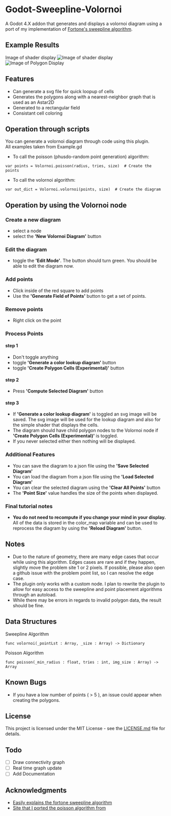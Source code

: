 # Godot-Sweepline-Volornoi

A Godot 4.X addon that generates and displays a volornoi diagram using a port of my implementation of [Fortone's sweepline algorithm](https://en.wikipedia.org/wiki/Fortune%27s_algorithm).

## Example Results
Image of shader display
![Image of shader display](link/to/image "Volornoi image using Colormap Button")
![Image of Polygon Display](link/to/image "Volornoi image using Polygon Button")

## Features

* Can generate a svg file for quick loopup of cells
* Generates the polygons along with a nearest-neighbor graph that is used as an Astar2D
* Generated to a rectangular field
* Consistant cell coloring

## Operation through scripts
You can generate a volornoi diagram through code using this plugin.\
All examples taken from Example.gd
* To call the poisson (phusdo-random point generation) algorithm:
```GDScript
var points = Volornoi.poisson(radius, tries, size)	# Create the points
```
* To call the volornoi algorithm:
```GDScript
var out_dict = Volornoi.volornoi(points, size)	# Create the diagram
```


## Operation by using the Volornoi node

### Create a new diagram
* select a node
* select the **'New Volornoi Diagram'** button

### Edit the diagram
* toggle the **'Edit Mode'**. The button should turn green. You should be able to edit the diagram now.

### Add points
* Click inside of the red square to add points
* Use the **'Generate Field of Points'** button to get a set of points. 

### Remove points
* Right click on the point

### Process Points

#### step 1
* Don't toggle anything
* toggle **'Generate a color lookup diagram'** button
* toggle **'Create Polygon Cells (Experimental)'** button

#### step 2
* Press **'Compute Selected Diagram'** button

#### step 3
* If **'Generate a color lookup diagram'** is toggled an svg image will be saved. The svg image will be used for the lookup diagram and also for the simple shader that displays the cells.
* The diagram should have child polygon nodes to the Volornoi node if **'Create Polygon Cells (Experimental)'** is toggled.
* If you never selected either then nothing will be displayed. 

### Additional Features
* You can save the diagram to a json file using the **'Save Selected Diagram'**
* You can load the diagram from a json file using the **'Load Selected Diagram'**
* You can clear the selected diagram using the **'Clear All Points'** button
* The **'Point Size'** value handles the size of the points when displayed.

### Final tutorial notes
* **You do not need to recompute if you change your mind in your display.** All of the data is stored in the color_map variable and can be used to reprocess the diagram by using the **'Reload Diagram'** button.

## Notes
* Due to the nature of geometry, there are many edge cases that occur while using this algorithm. Edges cases are rare and if they happen, slightly move the problem site 1 or 2 pixels. If possible, please also open a github issue with the problem point list, so I can resolve the edge case.
* The plugin only works with a custom node. I plan to rewrite the plugin to allow for easy access to the sweepline and point placement algorithms through an autoload.
* While there may be errors in regards to invalid polygon data, the result should be fine.

## Data Structures
Sweepline Algorithm
```GDScript
func volornoi(_pointLst : Array, _size : Array) -> Dictionary
```
Poisson Algorithm
```GDScript
func poisson(_min_radius : float, tries : int, img_size : Array) -> Array
```


## Known Bugs
* If you have a low number of points ( > 5 ), an issue could appear when creating the polygons.
## License

This project is licensed under the MIT License - see the [LICENSE.md](https://github.com/Sinowa-Programming/Godot-Sweepline-Volornoi/blob/main/LICENSE) file for details.

## Todo

* [ ] Draw connectivity graph
* [ ] Real time graph update
* [ ] Add Documentation

## Acknowledgments

* [Easily explains the fortone sweepline algorithm](https://blog.ivank.net/fortunes-algorithm-and-implementation.html)
* [Site that I ported the poisson algorithm from](https://sighack.com/post/poisson-disk-sampling-bridsons-algorithm)
